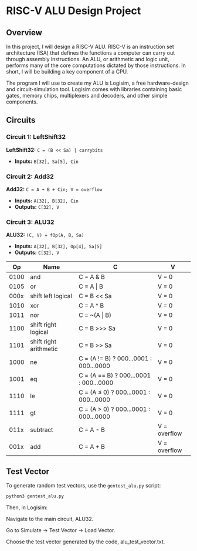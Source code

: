 # RISC-V ALU Design Project

## Overview

In this project, I will design a RISC-V ALU. RISC-V is an instruction set architecture (ISA) that defines the functions a computer can carry out through assembly instructions. An ALU, or arithmetic and logic unit, performs many of the core computations dictated by those instructions. In short, I will be building a key component of a CPU.

The program I will use to create my ALU is Logisim, a free hardware-design and circuit-simulation tool. Logisim comes with libraries containing basic gates, memory chips, multiplexers and decoders, and other simple components.

## Circuits

### Circuit 1: LeftShift32

**LeftShift32:** `C = (B << Sa) | carrybits`

- **Inputs:** `B[32], Sa[5], Cin`

### Circuit 2: Add32

**Add32:** `C = A + B + Cin; V = overflow`

- **Inputs:** `A[32], B[32], Cin`
- **Outputs:** `C[32], V`

### Circuit 3: ALU32

**ALU32:** `(C, V) = fOp(A, B, Sa)`

- **Inputs:** `A[32], B[32], Op[4], Sa[5]`
- **Outputs:** `C[32], V`

| Op   | Name                   | C                                   | V           |
|------|------------------------|-------------------------------------|-------------|
| 0100 | and                    | C = A & B                           | V = 0       |
| 0105 | or                     | C = A \| B                          | V = 0       |
| 000x | shift left logical     | C = B << Sa                         | V = 0       |
| 1010 | xor                    | C = A ^ B                           | V = 0       |
| 1011 | nor                    | C = ~(A \| B)                       | V = 0       |
| 1100 | shift right logical    | C = B >>> Sa                        | V = 0       |
| 1101 | shift right arithmetic | C = B >> Sa                         | V = 0       |
| 1000 | ne                     | C = (A != B) ? 000...0001 : 000...0000 | V = 0   |
| 1001 | eq                     | C = (A == B) ? 000...0001 : 000...0000 | V = 0   |
| 1110 | le                     | C = (A ≤ 0) ? 000...0001 : 000...0000  | V = 0   |
| 1111 | gt                     | C = (A > 0) ? 000...0001 : 000...0000  | V = 0   |
| 011x | subtract               | C = A - B                           | V = overflow |
| 001x | add                    | C = A + B                           | V = overflow |


## Test Vector

To generate random test vectors, use the `gentest_alu.py` script:

```sh
python3 gentest_alu.py
```

Then, in Logisim:

Navigate to the main circuit, ALU32.

Go to Simulate -> Test Vector -> Load Vector.

Choose the test vector generated by the code, alu_test_vector.txt.
